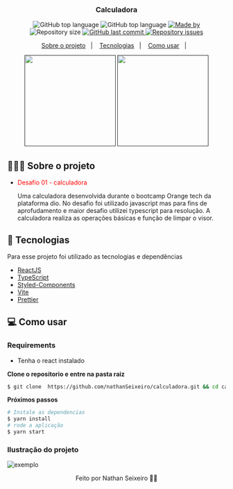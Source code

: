 <h3 align='center'> Calculadora </h3>

<p align="center">
  <img alt="GitHub top language" src="https://img.shields.io/github/languages/count/nathanSeixeiro/calculadora">
  <img alt="GitHub top language" src="https://img.shields.io/github/languages/top/nathanSeixeiro/calculadora">

  <a href="https://www.linkedin.com/in/nathan-seixeiro/">
    <img alt="Made by" src="https://img.shields.io/badge/made%20by-Nathan%20Seixeiro-gree">
  </a>
  
  <img alt="Repository size" src="https://img.shields.io/github/repo-size/nathanSeixeiro/calculadora">
  
  <a href="https://github.com/nathanSeixeiro/calculadora/commits/master">
    <img alt="GitHub last commit" src="https://img.shields.io/github/last-commit/nathanSeixeiro/calculadora">
  </a>
  
  <a href="https://github.com/nathanSeixeiro/calculadora/issues">
    <img alt="Repository issues" src="https://img.shields.io/github/issues/nathanSeixeiro/calculadora">
  </a>
</p>

<p align="center">
  <a href="#-about-the-project">Sobre o projeto</a>&nbsp;&nbsp;&nbsp;|&nbsp;&nbsp;&nbsp;
  <a href="#-technologies">Tecnologias</a>&nbsp;&nbsp;&nbsp;|&nbsp;&nbsp;&nbsp;
  <a href="#-getting-started">Como usar</a>&nbsp;&nbsp;&nbsp;|&nbsp;&nbsp;&nbsp; 
</p>

<p align="center" justify-content='space-between'>
  <a href="" target="_blank"><img width=210 height=210 src="https://cdn.jsdelivr.net/gh/devicons/devicon/icons/react/react-original-wordmark.svg" /></a>    
  <a href="" target="_blank"><img width=210 height=210 src="https://cdn.jsdelivr.net/gh/devicons/devicon/icons/typescript/typescript-original.svg" /></a>
</p>

## 👨🏻‍💻 Sobre o projeto

- <p style="color: red;">Desafio 01 - calculadora</p>
  Uma calculadora desenvolvida durante o bootcamp Orange tech da plataforma dio.
  No desafio foi utilizado javascript mas para fins de aprofudamento e maior desafio utilizei typescript para resolução.
  A calculadora realiza as operações básicas e função de limpar o visor.

## 🚀 Tecnologias

Para esse projeto foi utilizado as tecnologias e dependências

- [ReactJS](https://reactjs.org/)
- [TypeScript](https://www.typescriptlang.org/)
- [Styled-Components](https://styled-components.com/)
- [Vite](https://vitejs.dev/)
- [Prettier](https://prettier.io/)

## 💻 Como usar 

### Requirements

- Tenha o react instalado 

**Clone o repositorio e entre na pasta raiz**

```bash
$ git clone  https://github.com/nathanSeixeiro/calculadora.git && cd calculadora
```

**Próximos passos**

```bash
# Instale as dependencias
$ yarn install
# rode a aplicação
$ yarn start
```
### Ilustração do projeto 

![exemplo](https://user-images.githubusercontent.com/108758693/209059223-7ba2a764-307b-45b4-bda1-edb052febd1b.png)

<p align="center">Feito por Nathan Seixeiro 🐱‍👤</p> 